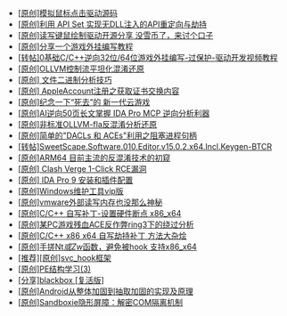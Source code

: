 + [[原创]模拟鼠标点击驱动源码](https://bbs.kanxue.com/thread-286960.htm)
+ [[原创]利用 API Set 实现无DLL注入的API重定向与劫持](https://bbs.kanxue.com/thread-286823.htm)
+ [[原创]读写键鼠绘制驱动开源分享 没雪币了，来讨个口子](https://bbs.kanxue.com/thread-286756.htm)
+ [[原创]分享一个游戏外挂编写教程](https://bbs.kanxue.com/thread-286912.htm)
+ [[转帖]0基础C/C++逆向32位/64位游戏外挂编写-过保护-驱动开发视频教程](https://bbs.kanxue.com/thread-286955.htm)
+ [[原创]OLLVM控制流平坦化混淆还原](https://bbs.kanxue.com/thread-286151.htm)
+ [[原创] 文件二进制分析技巧](https://bbs.kanxue.com/thread-286961.htm)
+ [[原创] AppleAccount注册之获取证书交换内容](https://bbs.kanxue.com/thread-285944.htm)
+ [[原创]纪念一下“死去”的 新一代云游戏](https://bbs.kanxue.com/thread-286957.htm)
+ [[原创]AI逆向50页长文掌握 IDA Pro MCP 逆向分析利器](https://bbs.kanxue.com/thread-286813.htm)
+ [[原创]非标准OLLVM-fla反混淆分析还原](https://bbs.kanxue.com/thread-286549.htm)
+ [[原创]简单的"DACLs 和 ACEs"利用之阻塞进程句柄](https://bbs.kanxue.com/thread-285347.htm)
+ [[转帖]SweetScape.Software.010.Editor.v15.0.2.x64.Incl.Keygen-BTCR](https://bbs.kanxue.com/thread-286963.htm)
+ [[原创]ARM64 目前主流的反混淆技术的初窥](https://bbs.kanxue.com/thread-285567.htm)
+ [[原创] Clash Verge 1-Click RCE漏洞](https://bbs.kanxue.com/thread-286909.htm)
+ [[原创] IDA Pro 9 安装和插件配置](https://bbs.kanxue.com/thread-285604.htm)
+ [[原创]Windows维护工具vip版](https://bbs.kanxue.com/thread-286896.htm)
+ [[原创]vmware外部读写内存也没那么神秘](https://bbs.kanxue.com/thread-284956.htm)
+ [[原创]C/C++ 自写补丁-设置硬件断点 x86_x64](https://bbs.kanxue.com/thread-283839.htm)
+ [[原创]某PC游戏残血ACE反作弊ring3下的绕过分析](https://bbs.kanxue.com/thread-284667.htm)
+ [[原创]C/C++ x86 x64 自写劫持补丁 方法大杂烩](https://bbs.kanxue.com/thread-282745.htm)
+ [[原创]手搓Nt*或Zw*函数，避免被hook 支持x86_x64](https://bbs.kanxue.com/thread-284264.htm)
+ [[推荐][原创]svc_hook框架](https://bbs.kanxue.com/thread-284713.htm)
+ [[原创]PE结构学习(3)](https://bbs.kanxue.com/thread-286965.htm)
+ [[分享]blackbox [复活版]](https://bbs.kanxue.com/thread-286308.htm)
+ [[原创]Android从整体加固到抽取加固的实现及原理](https://bbs.kanxue.com/thread-286929.htm)
+ [[原创]Sandboxie隐形屏障：解密COM隔离机制](https://bbs.kanxue.com/thread-286966.htm)
